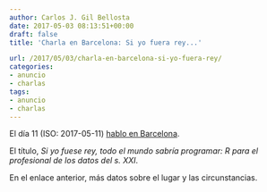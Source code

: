 ```yaml
---
author: Carlos J. Gil Bellosta
date: 2017-05-03 08:13:51+00:00
draft: false
title: 'Charla en Barcelona: Si yo fuera rey...'

url: /2017/05/03/charla-en-barcelona-si-yo-fuera-rey/
categories:
- anuncio
- charlas
tags:
- anuncio
- charlas
---
```


El día 11 (ISO: 2017-05-11) [hablo en Barcelona](http://kschool.com/comunidad-kschool/the-digital-change/#).

El título, _Si yo fuese rey, todo el mundo sabría programar: R para el profesional de los datos del s. XXI_.

En el enlace anterior, más datos sobre el lugar y las circunstancias.
